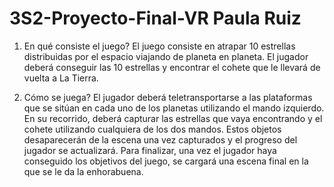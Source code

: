 # 3S2-Proyecto-Final-VR Paula Ruiz

1. En qué consiste el juego?
El juego consiste en atrapar 10 estrellas distribuidas por el espacio viajando de planeta en planeta. El jugador deberá conseguir las 10 estrellas y encontrar el cohete que le llevará de vuelta a La Tierra.

2. Cómo se juega?
El jugador deberá teletransportarse a las plataformas que se sitúan en cada uno de los planetas utilizando el mando izquierdo. En su recorrido, deberá capturar las estrellas que vaya encontrando y el cohete utilizando cualquiera de los dos mandos. Estos objetos desaparecerán de la escena una vez capturados y el progreso del jugador se actualizará. Para finalizar, una vez el jugador haya conseguido los objetivos del juego, se cargará una escena final en la que se le da la enhorabuena.
